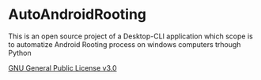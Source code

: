 # AutoAndroidRooting
This is an open source project of a Desktop-CLI application which scope is to automatize Android Rooting process on windows computers trhough Python

[GNU General Public License v3.0](LICENSE.md)
